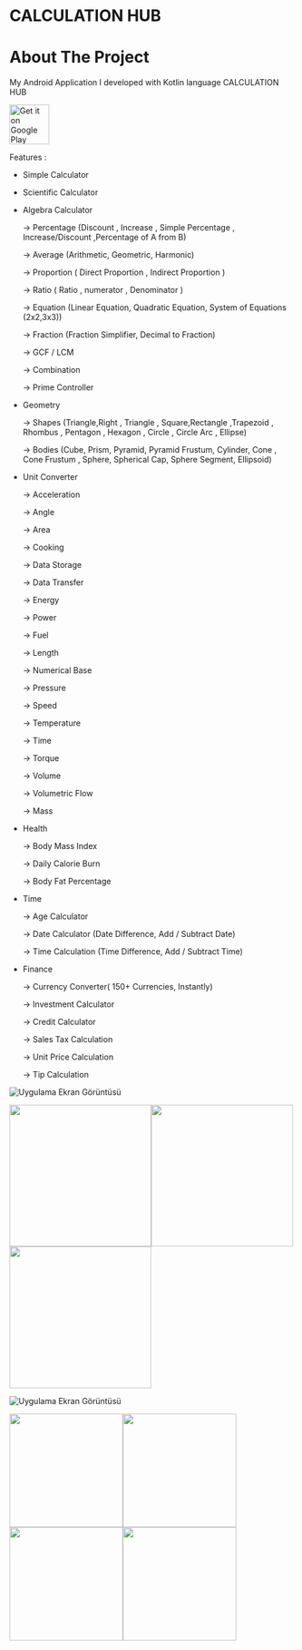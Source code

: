 # CALCULATION HUB

# About The Project


My Android Application I developed with Kotlin language CALCULATION HUB

[<img src="https://play.google.com/intl/en_us/badges/images/generic/en_badge_web_generic.png" alt="Get it on Google Play"  height="70"/>](https://play.google.com/store/apps/details?id=com.calculationHub.calculatorapp)



Features :

- Simple Calculator


- Scientific Calculator


- Algebra Calculator
    
    -> Percentage (Discount , Increase , Simple Percentage , Increase/Discount ,Percentage of A from B)

    -> Average (Arithmetic, Geometric, Harmonic)

    -> Proportion ( Direct Proportion , Indirect Proportion )

    -> Ratio ( Ratio , numerator , Denominator )

    -> Equation (Linear Equation, Quadratic Equation, System of Equations (2x2,3x3))

    -> Fraction (Fraction Simplifier, Decimal to Fraction)

    -> GCF / LCM

    -> Combination

    -> Prime Controller


- Geometry
    
    -> Shapes (Triangle,Right , Triangle , Square,Rectangle  ,Trapezoid , Rhombus , 
        Pentagon , Hexagon , Circle , Circle Arc , Ellipse)

    -> Bodies (Cube, Prism, Pyramid, Pyramid Frustum, Cylinder, Cone , Cone 
        Frustum , Sphere, Spherical Cap, Sphere Segment, Ellipsoid)


- Unit Converter
    
    -> Acceleration

    -> Angle

    -> Area

    -> Cooking

    -> Data Storage

    -> Data Transfer

    -> Energy

    -> Power

    -> Fuel

    -> Length

    -> Numerical Base

    -> Pressure

    -> Speed

    -> Temperature

    -> Time

    -> Torque

    -> Volume

    -> Volumetric Flow

    -> Mass


- Health
    
    -> Body Mass Index

    -> Daily Calorie Burn

    -> Body Fat Percentage


- Time
    
    -> Age Calculator

    -> Date Calculator (Date Difference, Add / Subtract Date)

    -> Time Calculation (Time Difference, Add / Subtract Time)


- Finance
    
    -> Currency Converter( 150+ Currencies, Instantly)

    -> Investment Calculator

    -> Credit Calculator

    -> Sales Tax Calculation

    -> Unit Price Calculation

    -> Tip Calculation

![Uygulama Ekran Görüntüsü](https://github.com/AlihanCelik/CalculatorAPP/blob/master/Pictures/Android%20App%20Screenshot%20Mockup%20For%20Google%20Playstore%20(Community).png?raw=true)


<img src="https://github.com/AlihanCelik/CalculatorAPP/blob/master/Pictures/Samsung%20Galaxy%20S20%20Screenshot%200%20(5).png?raw=true" width="250"/><img src="https://github.com/AlihanCelik/CalculatorAPP/blob/master/Pictures/Samsung%20Galaxy%20S20%20Screenshot%200%20(3).png?raw=true" width="250"/><img src="https://github.com/AlihanCelik/CalculatorAPP/blob/master/Pictures/Samsung%20Galaxy%20S20%20Screenshot%202.png?raw=true" width="250"/>


![Uygulama Ekran Görüntüsü](https://github.com/AlihanCelik/CalculatorAPP/blob/master/Pictures/Samsung%20Galaxy%20S20%20Screenshot%200%20(2).jpg?raw=true)


<img src="https://github.com/AlihanCelik/CalculatorAPP/blob/master/Pictures/Samsung%20Galaxy%20S20%20Screenshot%200%20(4).png?raw=true" width="200"/><img src="https://github.com/AlihanCelik/CalculatorAPP/blob/master/Pictures/Samsung%20Galaxy%20S20%20Screenshot%201%20(3).png?raw=true" width="200"/><img src="https://github.com/AlihanCelik/CalculatorAPP/blob/master/Pictures/Samsung%20Galaxy%20S20%20Screenshot%202%20(3).png?raw=true" width="200"/><img src="https://github.com/AlihanCelik/CalculatorAPP/blob/master/Pictures/Samsung%20Galaxy%20S20%20Screenshot%203%20(2).png?raw=true" width="200"/>






  
